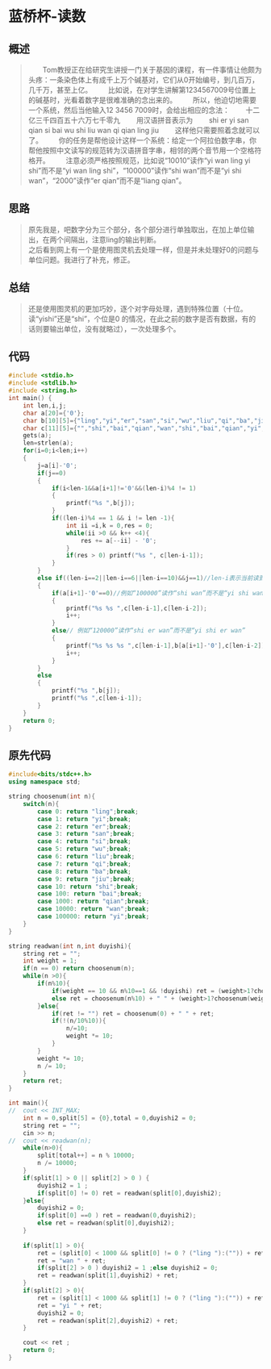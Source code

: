 # 蓝桥杯-读数

## 概述

> 　　Tom教授正在给研究生讲授一门关于基因的课程，有一件事情让他颇为头疼：一条染色体上有成千上万个碱基对，它们从0开始编号，到几百万，几千万，甚至上亿。
　　比如说，在对学生讲解第1234567009号位置上的碱基时，光看着数字是很难准确的念出来的。
　　所以，他迫切地需要一个系统，然后当他输入12 3456 7009时，会给出相应的念法：
　　十二亿三千四百五十六万七千零九
　　用汉语拼音表示为
　　shi er yi san qian si bai wu shi liu wan qi qian ling jiu
　　这样他只需要照着念就可以了。
　　你的任务是帮他设计这样一个系统：给定一个阿拉伯数字串，你帮他按照中文读写的规范转为汉语拼音字串，相邻的两个音节用一个空格符格开。
　　注意必须严格按照规范，比如说“10010”读作“yi wan ling yi shi”而不是“yi wan ling shi”，“100000”读作“shi wan”而不是“yi shi wan”，“2000”读作“er qian”而不是“liang qian”。

## 思路

> 原先我是，吧数字分为三个部分，各个部分进行单独取出，在加上单位输出，在两个间隔出，注意ling的输出判断。  
> 之后看到网上有一个是使用图灵机去处理一样，但是并未处理好0的问题与单位问题。我进行了补充，修正。

## 总结

> 还是使用图灵机的更加巧妙，逐个对字母处理，遇到特殊位置（十位。读“yishi”还是“shi”，个位是0 的情况，在此之前的数字是否有数据，有的话则要输出单位，没有就略过），一次处理多个。

## 代码

```C++
#include <stdio.h>
#include <stdlib.h>
#include <string.h>
int main() {
	int len,i,j;
	char a[20]={'0'};
	char b[10][5]={"ling","yi","er","san","si","wu","liu","qi","ba","jiu"};
	char c[11][5]={"","shi","bai","qian","wan","shi","bai","qian","yi","shi"};
	gets(a);
	len=strlen(a);
	for(i=0;i<len;i++)
	{
		j=a[i]-'0';
		if(j==0)
		{
			if(i<len-1&&a[i+1]!='0'&&(len-i)%4 != 1)
			{
				printf("%s ",b[j]);
			}
			if((len-i)%4 == 1 && i != len -1){
				int ii =i,k = 0,res = 0;
				while(ii >0 && k++ <4){
					res += a[--ii] - '0';
				}
				if(res > 0) printf("%s ", c[len-i-1]);
			}
		}
		else if((len-i==2||len-i==6||len-i==10)&&j==1)//len-i表示当前读到的是输入数字从右往左数的第几位
		{
			if(a[i+1]-'0'==0)//例如“100000”读作“shi wan”而不是“yi shi wan” 
			{	
				printf("%s %s ",c[len-i-1],c[len-i-2]);
				i++;
			}
			else// 例如“120000”读作“shi er wan”而不是“yi shi er wan”
			{
				printf("%s %s %s ",c[len-i-1],b[a[i+1]-'0'],c[len-i-2]);
				i++;
			}
		}
		else
		{
			printf("%s ",b[j]);
			printf("%s ",c[len-i-1]); 
		}	
	} 
	return 0;
}
```

## 原先代码

```C++
#include<bits/stdc++.h>
using namespace std;

string choosenum(int n){
	switch(n){
		case 0: return "ling";break;
		case 1: return "yi";break;
		case 2: return "er";break;
		case 3: return "san";break;
		case 4: return "si";break;
		case 5: return "wu";break;
		case 6: return "liu";break;
		case 7: return "qi";break;
		case 8: return "ba";break;
		case 9: return "jiu";break;
		case 10: return "shi";break;
		case 100: return "bai";break;
		case 1000: return "qian";break;
		case 10000: return "wan";break;
		case 100000: return "yi";break;
	}
}

string readwan(int n,int duyishi){
	string ret = "";
	int weight = 1;
	if(n == 0) return choosenum(n);
	while(n >0){
		if(n%10){
			if(weight == 10 && n%10==1 && !duyishi) ret = (weight>1?choosenum(weight) + " ":"") + ret;
			else ret = choosenum(n%10) + " " + (weight>1?choosenum(weight) + " ":"") + ret;
		}else{
			if(ret != "") ret = choosenum(0) + " " + ret; 
			if(!(n/10%10)){
				n/=10;
				weight *= 10;
			}
		}
		weight *= 10;
		n /= 10;
	}
	return ret;
}

int main(){
//	cout << INT_MAX;
	int n = 0,split[5] = {0},total = 0,duyishi2 = 0;
	string ret = "";
	cin >> n;
//	cout << readwan(n);
	while(n>0){
		split[total++] = n % 10000;
		n /= 10000;
	}
	if(split[1] > 0 || split[2] > 0 ) {	
		duyishi2 = 1 ;
		if(split[0] != 0) ret = readwan(split[0],duyishi2);
	}else{
		duyishi2 = 0;
		if(split[0] ==0 ) ret = readwan(0,duyishi2);
		else ret = readwan(split[0],duyishi2);
	} 
	
	if(split[1] > 0){
		ret = (split[0] < 1000 && split[0] != 0 ? ("ling "):("")) + ret;
		ret = "wan " + ret;
		if(split[2] > 0 ) duyishi2 = 1 ;else duyishi2 = 0;
		ret = readwan(split[1],duyishi2) + ret;
	} 
	if(split[2] > 0){
		ret = (split[1] < 1000 && split[1] != 0 ? ("ling "):("")) + ret;
		ret = "yi " + ret;
		duyishi2 = 0;
		ret = readwan(split[2],duyishi2) + ret;
	} 

	cout << ret ;
	return 0;
} 
```